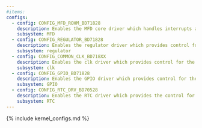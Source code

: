 ```yaml
---
#items:
configs:
  - config: CONFIG_MFD_ROHM_BD71828
    description: Enables the MFD core driver which handles interrupts and bus access. The core driver also launches the sub device drivers.
    subsystem: MFD
  - config: CONFIG_REGULATOR_BD71828
    description: Enables the regulator driver which provides control for individual regulatos.
    subsystem: regulator
  - config: CONFIG_COMMON_CLK_BD718XX
    description: Enables the clk driver which provides control for the clock gate
    subsystem: clk
  - config: CONFIG_GPIO_BD71828
    description: Enables the GPIO driver which provides control for the PMIC's generic purpose input/output pins.
    subsystem: GPIO
  - config: CONFIG_RTC_DRV_BD70528
    description: Enables the RTC driver which provides the control for the real time clock on PMIC. The RTC can maintain the time when SOC is turned off and provide timed events. Timed wake-up is also supported.
    subsystem: RTC
---
```


{% include kernel_configs.md %}

